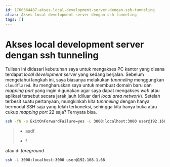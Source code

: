 ```yaml
---
id: 1760364487-akses-local-development-server-dengan-ssh-tunneling
alias: Akses local development server dengan ssh tunneling
tags: []
---
```

# Akses local development server dengan ssh tunneling

Tulisan ini didasari kebutuhan saya untuk mengakses PC kantor yang disana terdapat *local development server* yang sedang berjalan. Sebelum mengetahui langkah ini, saya biasanya melakukan *tunnneling* menggungkan `cloudflared`. Itu mengharuskan saya untuk membuat domain baru dan *mapping* *port* yang ingin digunakan agar saya dapat mengakses *web* atau aplikasi tersebut secara jarak jauh (diluar dari *local area network*). Setelah terbesit suatu pertanyaan, mungkinkah kita *tunnneling* dengan hanya bermodal SSH saja yang telah terkoneksi, sehingga kita hanya buka atau cukup *mapping* *port* 22 saja? Ternyata bisa. 

```bash
ssh -fN -o ExitOnForwardFailure=yes -L 3000:localhost:3000 user@192.168.1.68
```

> *  asdf
> - f

atau di *foreground*

```bash
ssh -L 3000:localhost:3000 user@192.168.1.68
```
